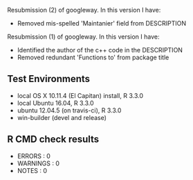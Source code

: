 
Resubmission (2) of googleway. In this version I have:

* Removed mis-spelled 'Maintanier' field from DESCRIPTION


Resubmission (1) of googleway. In this version I have:

* Identified the author of the c++ code in the DESCRIPTION
* Removed redundant 'Functions to' from package title

## Test Environments

* local OS X 10.11.4 (El Capitan) install, R 3.3.0
* local Ubuntu 16.04, R 3.3.0
* ubuntu 12.04.5 (on travis-ci), R 3.3.0
* win-builder (devel and release)


## R CMD check results

* ERRORS : 0 
* WARNINGS : 0
* NOTES : 0


